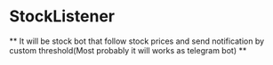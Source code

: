 # StockListener

** It will be stock bot that follow stock prices and send notification by custom threshold(Most probably it will works as telegram bot)   **



